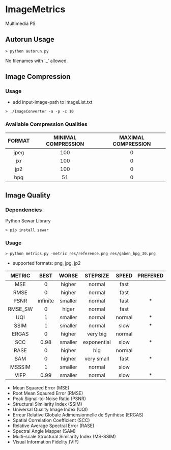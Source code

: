 # ImageMetrics
Multimedia PS

## Autorun Usage

```
> python autorun.py
```
No filenames with '_' allowed.


## Image Compression
### Usage

+ add input-image-path to imageList.txt

```
> ./ImageConverter -a -p -c 10
```

### Available Compression Qualities

| FORMAT | MINIMAL COMPRESSION | MAXIMAL COMPRESSION  |
|:------:|:-------------------:|:--------------------:|
| jpeg   | 100 			       | 0  				  |
| jxr    | 100     			   | 0  				  |
| jp2    | 100    		 	   | 0  				  |
| bpg    | 51   		 	   | 0 				 	  |


## Image Quality
### Dependencies
Python Sewar Library
```
> pip install sewar
```

### Usage

```
> python metrics.py -metric res/reference.png res/gaben_bpg_30.png
```
+ supported formats: png, jpg, jp2

| METRIC  | BEST	| WORSE 	  | STEPSIZE	| SPEED  | PREFERED |
|:-------:|:-------:|:-----------:|:-----------:|:------:|:--------:|
| MSE	  |	0		| higher	  | normal 		| fast   |          |
| RMSE 	  | 0		| higher	  | normal 		| fast   |          |
| PSNR	  | infinite| smaller	  | normal 		| fast   |     *    |
| RMSE_SW | 0		| higer		  | normal 		| fast   |          |
| UQI	  |	1		| smaller	  | normal 		| normal |     *    |
| SSIM	  | 1		| smaller	  | normal 		| slow   |     *    |
| ERGAS	  | 0		| higher	  | very big 	| normal |          |
| SCC	  |	0.98  	| smaller	  | exponential | slow   |     *    |
| RASE	  | 0 		| higher	  | big 		| normal |          |
| SAM 	  | 0 		| higher	  | very small 	| fast   |     *    |
| MSSSIM  | 1		| smaller	  | normal		| slow   |          |
| VIFP	  | 0.99 	| smaller	  | normal 		| slow   |     *    |



+ Mean Squared Error (MSE)
+ Root Mean Sqaured Error (RMSE)
+ Peak Signal-to-Noise Ratio (PSNR)
+ Structural Similarity Index (SSIM)
+ Universal Quality Image Index (UQI)
+ Erreur Relative Globale Adimensionnelle de Synthèse (ERGAS)
+ Spatial Correlation Coefficient (SCC)
+ Relative Average Spectral Error (RASE)
+ Spectral Angle Mapper (SAM)
+ Multi-scale Structural Similarity Index (MS-SSIM)
+ Visual Information Fidelity (VIF)